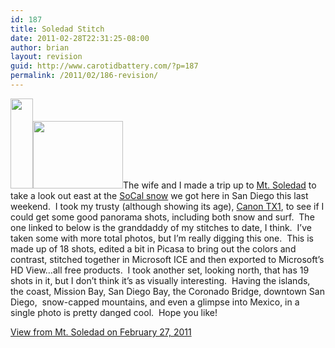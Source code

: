 ```yaml
---
id: 187
title: Soledad Stitch
date: 2011-02-28T22:31:25-08:00
author: brian
layout: revision
guid: http://www.carotidbattery.com/?p=187
permalink: /2011/02/186-revision/
---
```

[<img class="alignleft" src="https://i2.wp.com/lh4.googleusercontent.com/_gNb0_qqamzE/TWyRuQnq9jI/AAAAAAAAI6o/UJ1iEgTollQ/s144/IMG_8285_stitch.jpg?resize=36%2C144&#038;ssl=1" alt="" width="36" height="144" data-recalc-dims="1" />](https://picasaweb.google.com/lh/photo/O-WF403Fd4UC-bWxp-MaEw?feat=embedwebsite)[<img class="alignright" src="https://i1.wp.com/lh4.googleusercontent.com/_gNb0_qqamzE/TWyR4bIWUEI/AAAAAAAAI60/S4hd8yFpDow/s144/IMG_8255.JPG?resize=144%2C108&#038;ssl=1" alt="" width="144" height="108" data-recalc-dims="1" />](https://picasaweb.google.com/lh/photo/U8XNBp9KnQok32kozSPQcA?feat=embedwebsite)The wife and I made a trip up to [Mt. Soledad](http://www.soledadmemorial.com/) to take a look out east at the [SoCal snow](http://www.signonsandiego.com/news/2011/feb/28/nasa-satellite-photographs-san-diego-county-snowfa/) we got here in San Diego this last weekend.  I took my trusty (although showing its age), [Canon TX1](http://www.usa.canon.com/cusa/support/consumer/digital_cameras/other_powershot/powershot_tx1), to see if I could get some good panorama shots, including both snow and surf.  The one linked to below is the granddaddy of my stitches to date, I think.  I&#8217;ve taken some with more total photos, but I&#8217;m really digging this one.  This is made up of 18 shots, edited a bit in Picasa to bring out the colors and contrast, stitched together in Microsoft ICE and then exported to Microsoft&#8217;s HD View&#8230;all free products.  I took another set, looking north, that has 19 shots in it, but I don&#8217;t think it&#8217;s as visually interesting.  Having the islands, the coast, Mission Bay, San Diego Bay, the Coronado Bridge, downtown San Diego,  snow-capped mountains, and even a glimpse into Mexico, in a single photo is pretty danged cool.  Hope you like!

[View from Mt. Soledad on February 27, 2011](http://carotidbattery.com/hdview/IMG_8265_stitch.html)